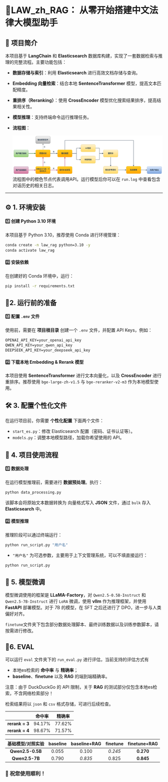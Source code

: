 # 🤖LAW_zh_RAG： 从零开始搭建中文法律大模型助手

## 📌 项目简介

本项目基于 **LangChain** 和 **Elasticsearch** 数据库构建，实现了一套数据检索与推理的完整流程。主要功能包括：
- **数据存储与索引**：利用 **Elasticsearch** 进行高效文档存储与查询。

- **Embedding 向量检索**：结合本地 **SentenceTransformer** 模型，提高文本匹配精度。

- **重排序（Reranking）**：使用 **CrossEncoder** 模型优化搜索结果排序，提高结果相关性。

- **模型推理**：支持终端命令运行推理任务。

- **流程图**：

  ![rag_workflow](./rag_workflow.png)流程图中的橙色节点代表调用API。运行模型后你可以在 `run.log` 中查看包含对话历史的相关日志。

---

## ⚙️ 1. 环境安装

#### 1️⃣ 创建 Python 3.10 环境

本项目基于 Python 3.10，推荐使用 Conda 进行环境管理：
```bash
conda create -n law_rag python=3.10 -y
conda activate law_rag
```

#### 2️⃣ 安装依赖

在创建好的 Conda 环境中，运行：

```bash
pip install -r requirements.txt
```

## 🔑2. 运行前的准备

#### 1️⃣ 配置 `.env` 文件

使用前，需要在 **项目根目录** 创建一个 `.env` 文件，并配置 API Keys，例如：

```.env
OPENAI_API_KEY=your_openai_api_key
QWEN_API_KEY=your_qwen_api_key
DEEPSEEK_API_KEY=your_deepseek_api_key
```

#### 2️⃣ 下载本地 Embedding & Rerank 模型

本项目使用 **SentenceTransformer** 进行文本向量化，以及 **CrossEncoder** 进行重排序。推荐使用 `bge-large-zh-v1.5` 与 `bge-reranker-v2-m3` 作为本地模型使用。

## 🛠️ 3. 配置个性化文件

在运行项目前，你需要 **个性化配置** 下面两个文件：

- `start_es.py`：修改 Elasticsearch 配置（密码、证书认证等）。
- `models.py`：调整本地模型路径，加载你希望使用的 API。

## 🚀 4. 项目使用流程

#### 1️⃣ 数据处理

在运行模型推理前，需要进行 **数据预处理**。执行：

```bash
python data_processing.py
```

该脚本会将原始文本数据转换为 向量格式写入 **JSON** 文件，通过 `bulk` 存入 **Elasticsearch** 中。

#### 2️⃣ 模型推理

推理阶段可以通过终端运行：

```bash
python run_script.py "用户名"
```

- `"用户名"` 为可选参数，主要用于上下文管理系统，可以不填直接运行：

```bash
python run_script.py
```

## 📝 5. 模型微调

模型微调使用的框架是 **LLaMA-Factory**，对 `Qwen2.5-0.5B-Instruct` 和 `Qwen2.5-7B-Instruct` 进行 `LoRA` 微调，使用 **vllm** 作为推理框架，并使用 **FastAPI** 部署模型。对于 7B 的模型，在 SFT 之后还进行了 DPO，进一步与人类偏好对齐。

`finetune`文件夹下包含部分数据处理脚本、最终训练数据以及训练参数脚本，请按需进行修改。

## 🎯6. EVAL

可以运行 `eval` 文件夹下的 `run_eval.py` 进行评估，当前支持的评估方式有

- 本地es检索的 **命中率** 与 **精确率**；
- **baseline**、**finetune** 以及 **RAG** 的端到端精确率。

注意：由于 DuckDuckGo 的 API 限制，关于 **RAG** 的测试部分仅包含本地es检索，不含网络检索部分！

检索结果将以 `json` 和 `csv` 格式存储，可进行后续检查。

|                | 命中率 | 精确率 |
| :------------: | :----: | :----: |
| **rerank = 3** | 94.17% | 77.62% |
| **rerank = 4** | 98.67% | 71.57% |



| 基础模型/对照实验 | baseline | baseline+RAG | finetune | finetune+RAG |
| :---------------: | :------: | :----------: | :------: | :----------: |
| **Qwen2.5-0.5B**  |  0.055   |    0.100     | *0.245*  |  **0.270**   |
|  **Qwen2.5-7B**   |  0.790   |   *0.835*    |  0.825   |  **0.845**   |



### 🎉 祝您使用顺利！
